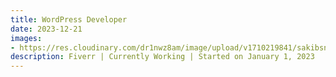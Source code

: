 ```yaml
---
title: WordPress Developer
date: 2023-12-21
images:
- https://res.cloudinary.com/dr1nwz8am/image/upload/v1710219841/sakibsnaz_portfolio_experence_mgycdt.webp
description: Fiverr | Currently Working | Started on January 1, 2023 
---
```

